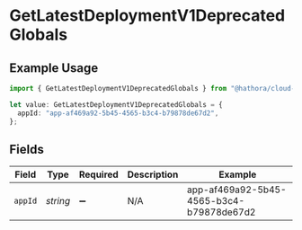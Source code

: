 # GetLatestDeploymentV1DeprecatedGlobals

## Example Usage

```typescript
import { GetLatestDeploymentV1DeprecatedGlobals } from "@hathora/cloud-sdk-typescript/models/operations";

let value: GetLatestDeploymentV1DeprecatedGlobals = {
  appId: "app-af469a92-5b45-4565-b3c4-b79878de67d2",
};
```

## Fields

| Field                                    | Type                                     | Required                                 | Description                              | Example                                  |
| ---------------------------------------- | ---------------------------------------- | ---------------------------------------- | ---------------------------------------- | ---------------------------------------- |
| `appId`                                  | *string*                                 | :heavy_minus_sign:                       | N/A                                      | app-af469a92-5b45-4565-b3c4-b79878de67d2 |